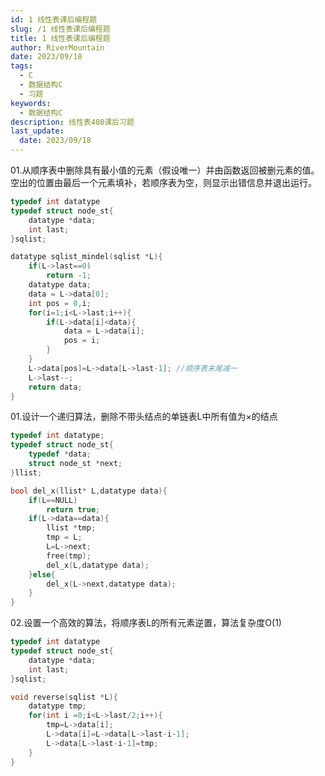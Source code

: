 ```yaml
---
id: 1 线性表课后编程题
slug: /1 线性表课后编程题
title: 1 线性表课后编程题
author: RiverMountain
date: 2023/09/18
tags:
  - C
  - 数据结构C
  - 习题
keywords:
  - 数据结构C
description: 线性表408课后习题
last_update:
  date: 2023/09/18
---
```


01.从顺序表中删除具有最小值的元素（假设唯一）并由函数返回被删元素的值。空出的位置由最后一个元素填补，若顺序表为空，则显示出错信息并退出运行。
```c
typedef int datatype
typedef struct node_st{
	datatype *data;
	int last;
}sqlist;

datatype sqlist_mindel(sqlist *L){
	if(L->last==0)
		return -1;
	datatype data;
	data = L->data[0];
	int pos = 0,i;
	for(i=1;i<L->last;i++){
		if(L->data[i]<data){
			data = L->data[i];
			pos = i;
		}
	}
	L->data[pos]=L->data[L->last-1]; //顺序表末尾减一
	L->last--;
	return data;
}
```

01.设计一个递归算法，删除不带头结点的单链表L中所有值为×的结点
```c
typedef int datatype;
typedef struct node_st{
	typedef *data;
	struct node_st *next;
}llist;

bool del_x(llist* L,datatype data){
	if(L==NULL)
		return true;
	if(L->data==data){
		llist *tmp;
		tmp = L;
		L=L->next;
		free(tmp);
		del_x(L,datatype data);
	}else{
		del_x(L->next,datatype data);
	}
}
```

02.设置一个高效的算法，将顺序表L的所有元素逆置，算法复杂度O(1)
```c
typedef int datatype
typedef struct node_st{
	datatype *data;
	int last;
}sqlist;

void reverse(sqlist *L){
	datatype tmp;
	for(int i =0;i<L->last/2;i++){
		tmp=L->data[i];
		L->data[i]=L->data[L->last-i-1];
		L->data[L->last-i-1]=tmp;
	}
}
```